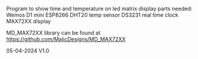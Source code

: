  Program to show time and temperature on led matrix display
parts needed:
 Wemos D1 mini ESP8266
 DHT20 temp sensor
 DS3231 real time clock
 MAX72XX display

 MD_MAX72XX library can be found at https://github.com/MajicDesigns/MD_MAX72XX

 05-04-2024 V1.0
